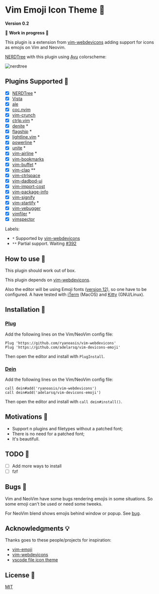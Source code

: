 # Vim Emoji Icon Theme 🎨

**Version 0.2**

🚧 **Work in progress** 🚧

This plugin is a extension from [vim-webdevicons](https://github.com/ryanoasis/vim-devicons) adding support for icons as emojis on Vim and Neovim.

[NERDTree](https://github.com/preservim/nerdtree) with this plugin using [Ayu](https://github.com/ayu-theme/ayu-vim) colorscheme:

![nerdtree](https://user-images.githubusercontent.com/430272/79928601-bb524000-8419-11ea-9c76-bd450918b962.png)

## Plugins Supported 🤗

- [x] [NERDTree](https://github.com/preservim/nerdtree) *
- [x] [Vista](https://github.com/liuchengxu/vista.vim)
- [x] [ale](https://github.com/dense-analysis/ale)
- [x] [coc.nvim](https://github.com/neoclide/coc.nvim)
- [x] [vim-crunch](https://github.com/arecarn/vim-crunch)
- [x] [ctrlp.vim](https://github.com/ctrlpvim/ctrlp.vim) *
- [x] [denite](https://github.com/Shougo/denite.nvim) *
- [x] [flagship](https://github.com/tpope/vim-flagship) *
- [x] [lightline.vim](https://github.com/itchyny/lightline.vim) *
- [x] [powerline](https://github.com/powerline/powerline) *
- [x] [unite](https://github.com/Shougo/unite.vim) *
- [x] [vim-airline](https://github.com/vim-airline/vim-airline) *
- [x] [vim-bookmarks](https://github.com/MattesGroeger/vim-bookmarks)
- [x] [vim-buffet](https://github.com/bagrat/vim-buffet) *
- [x] [vim-clap](https://github.com/liuchengxu/vim-clap) **
- [x] [vim-ctrlspace](https://github.com/vim-ctrlspace)
- [x] [vim-dadbod-ui](https://github.com/kristijanhusak/vim-dadbod-ui)
- [x] [vim-import-cost](https://github.com/yardnsm/vim-import-cost)
- [x] [vim-package-info](https://github.com/meain/vim-package-info)
- [x] [vim-signify](https://github.com/mhinz/vim-signify)
- [x] [vim-startify](https://github.com/mhinz/vim-startify) *
- [x] [vim-vebugger](https://github.com/idanarye/vim-vebugger)
- [x] [vimfiler](https://github.com/Shougo/vimfiler.vim) *
- [x] [vimspector](https://github.com/puremourning/vimspector)

Labels:
 - `*` Supported by [vim-webdevicons](https://github.com/ryanoasis/vim-devicons)
 - `**` Partial support. Waiting [#392](https://github.com/liuchengxu/vim-clap/issues/392)

## How to use 🤔

This plugin should work out of box.

This plugin depends on [vim-webdevicons](https://github.com/junegunn/vim-plug).

Also the editor will be using Emoji fonts ([version 12](https://emojipedia.org/emoji-12.0)), so one have to be configured. A have tested with [iTerm](https://www.iterm2.com) (MacOS) and [Kitty](https://sw.kovidgoyal.net/kitty) (GNU/Linux).

## Installation 🧙

### [Plug](https://github.com/junegunn/vim-plug)

Add the following lines on the Vim/NeoVim config file:

```vim
Plug 'https://github.com/ryanoasis/vim-webdevicons'
Plug 'https://github.com/adelarsq/vim-devicons-emoji'
```

Then open the editor and install with `PlugInstall`.

### [Dein](https://github.com/Shougo/dein.vim)

Add the following lines on the Vim/NeoVim config file:

```vim
call dein#add('ryanoasis/vim-webdevicons')
call dein#add('adelarsq/vim-devicons-emoji')
```

Then open the editor and install with `call dein#install()`.

## Motivations 💓

- Support n plugins and filetypes without a patched font;
- There is no need for a patched font;
- It's beautifull.

## TODO 🔨

- [ ] Add more ways to install
- [ ] fzf

## Bugs 🐛

Vim and NeoVim have some bugs rendering emojis in some situations. So some
emoji can't be used or need some tweeks.

For NeoVim blend shows emojis behind window or popup. See [bug](https://github.com/neovim/neovim/issues/12012).

## Acknowledgments 💡

Thanks goes to these people/projects for inspiration:

- [vim-emoji](https://github.com/junegunn/vim-emoji)
- [vim-webdevicons](https://github.com/junegunn/vim-plug)
- [vscode file icon theme](https://code.visualstudio.com/api/extension-guides/file-icon-theme)

## License 📜

[MIT](License)

